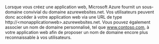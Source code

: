 Lorsque vous créez une application web, Microsoft Azure fournit un sous-domaine convivial du domaine azurewebsites.net. Vos utilisateurs peuvent donc accéder à votre application web via une URL de type http://&lt;monapplicationweb&gt;.azurewebsites.net. Vous pouvez également associer un nom de domaine personnalisé, tel que www.contoso.com, à votre application web afin de proposer un nom de domaine encore plus reconnaissable à vos utilisateurs.


